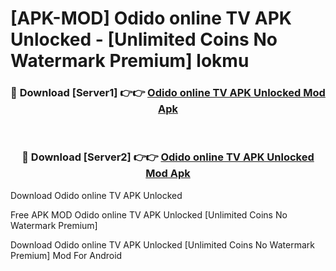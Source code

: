 # [APK-MOD] Odido online TV APK Unlocked - [Unlimited Coins No Watermark Premium] lokmu



<div align="center">
<h3>🔴 Download [Server1] 👉👉 <a href="https://momento.my/?title=Odido_online_TV_APK_Unlocked">Odido online TV APK Unlocked Mod Apk</a></h3><br>

<h3>🔴 Download [Server2] 👉👉 <a href="https://momento.my/?title=Odido_online_TV_APK_Unlocked">Odido online TV APK Unlocked Mod Apk</a></h3>
</div>



Download Odido online TV APK Unlocked 

Free APK MOD Odido online TV APK Unlocked [Unlimited Coins No Watermark Premium]

Download Odido online TV APK Unlocked [Unlimited Coins No Watermark Premium] Mod For Android
